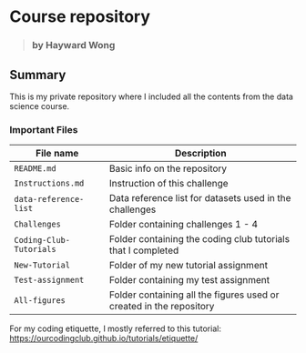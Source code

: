 # Course repository
> ### by Hayward Wong
## Summary
This is my private repository where I included all the contents from the data science course.

### Important Files

| File name | Description |
| ---- | ---- |
```README.md``` | Basic info on the repository
```Instructions.md``` | Instruction of this challenge
```data-reference-list``` | Data reference list for datasets used in the challenges
```Challenges``` | Folder containing challenges 1 - 4
```Coding-Club-Tutorials```| Folder containing the coding club tutorials that I completed
```New-Tutorial```| Folder of my new tutorial assignment
```Test-assignment```| Folder containing my test assignment
```All-figures```| Folder containing all the figures used or created in the repository

For my coding etiquette, I mostly referred to this tutorial:
https://ourcodingclub.github.io/tutorials/etiquette/

